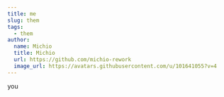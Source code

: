 ```yaml
---
title: me
slug: them
tags:
  - them
author:
  name: Michio
  title: Michio
  url: https://github.com/michio-rework
  image_url: https://avatars.githubusercontent.com/u/101641055?v=4
---
```

y﻿ou